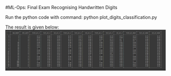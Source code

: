 #ML-Ops: 
Final Exam
Recognising Handwritten Digits

Run the python code with command: python plot_digits_classification.py

The result is given below:
![](Images/fe.PNG)









